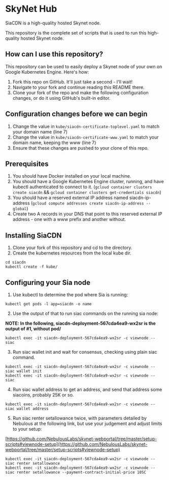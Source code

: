 # SkyNet Hub

SiaCDN is a high-quality hosted Skynet node.

This repository is the complete set of scripts that is used to run this high-quality hosted Skynet node.

## How can I use this repository?

This repository can be used to easily deploy a Skynet node of your own on Google Kubernetes Engine. Here's how:

1. Fork this repo on GitHub. It'll just take a second - I'll wait!
2. Navigate to your fork and continue reading this README there.
3. Clone your fork of the repo and make the following configuration changes, or do it using GitHub's built-in editor.


## Configuration changes before we can begin

1. Change the value in `kube/siacdn-certificate-toplevel.yaml` to match your domain name (line 7)
2. Change the value in `kube/siacdn-certificate-www.yaml` to match your domain name, keeping the www (line 7)
3. Ensure that these changes are pushed to your clone of this repo.


## Prerequisites

1. You should have Docker installed on your local machine.
2. You should have a Google Kubernetes Engine cluster, running, and have kubectl authenticated to connect to it. (`gcloud container clusters create siacdn` && `gcloud container clusters get-credentials siacdn`)
3. You should have a reserved external IP address named siacdn-ip-address (`gcloud compute addresses create siacdn-ip-address --global`)
4. Create two A records in your DNS that point to this reserved external IP address - one with a www prefix and another without.


## Installing SiaCDN

1. Clone your fork of this repository and cd to the directory.
2. Create the kubernetes resources from the local kube dir.

```
cd siacdn
kubectl create -f kube/
```


## Configuring your Sia node

1. Use kubectl to determine the pod where Sia is running:

```
kubectl get pods -l app=siacdn -o name
```

2. Use the output of that to run siac commands on the running sia node:

__NOTE: In the following, siacdn-deployment-567cda4ea9-wx2sr is the output of #1, without pod/__

```
kubectl exec -it siacdn-deployment-567cda4ea9-wx2sr -c viewnode -- siac
```

3. Run siac wallet init and wait for consensus, checking using plain siac command.

```
kubectl exec -it siacdn-deployment-567cda4ea9-wx2sr -c viewnode -- siac wallet init
kubectl exec -it siacdn-deployment-567cda4ea9-wx2sr -c viewnode -- siac
```

4. Run siac wallet address to get an address, and send that address some siacoins, probably 25K or so.

```
kubectl exec -it siacdn-deployment-567cda4ea9-wx2sr -c viewnode -- siac wallet address
```

5. Run siac renter setallowance twice, with parameters detailed by Nebulous at the following link, but use your judgement and adjust limits to your setup:

[https://github.com/NebulousLabs/skynet-webportal/tree/master/setup-scripts#viewnode-setup](https://github.com/NebulousLabs/skynet-webportal/tree/master/setup-scripts#viewnode-setup)

```
kubectl exec -it siacdn-deployment-567cda4ea9-wx2sr -c viewnode -- siac renter setallowance
kubectl exec -it siacdn-deployment-567cda4ea9-wx2sr -c viewnode -- siac renter setallowance --payment-contract-initial-price 10SC
```
